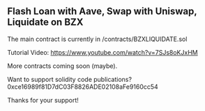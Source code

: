 ## Flash Loan with Aave, Swap with Uniswap, Liquidate on BZX

The main contract is currently in /contracts/BZXLIQUIDATE.sol

Tutorial Video: https://www.youtube.com/watch?v=7SJs8oKJxHM

More contracts coming soon (maybe).

Want to support solidity code publications? 0xce16989f81D7dC03F8826ADE02108aFe9160cc54

Thanks for your support!
